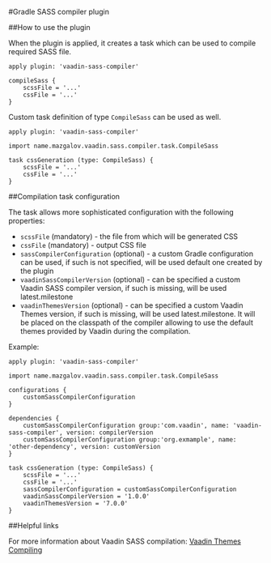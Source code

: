 #Gradle SASS compiler plugin

##How to use the plugin

When the plugin is applied, it creates a task which can be used to compile required SASS file.

```
apply plugin: 'vaadin-sass-compiler'

compileSass {
    scssFile = '...'
    cssFile = '...'
}
```

Custom task definition of type `CompileSass` can be used as well.

```
apply plugin: 'vaadin-sass-compiler'

import name.mazgalov.vaadin.sass.compiler.task.CompileSass

task cssGeneration (type: CompileSass) {
    scssFile = '...'
    cssFile = '...'
}
```

##Compilation task configuration

The task allows more sophisticated configuration with the following properties:

* `scssFile` (mandatory) - the file from which will be generated CSS
* `cssFile` (mandatory) - output CSS file
* `sassCompilerConfiguration` (optional) - a custom Gradle configuration can be used, if such is not specified, will be used default one created by the plugin
* `vaadinSassCompilerVersion` (optional) - can be specified a custom Vaadin SASS compiler version, if such is missing, will be used latest.milestone
* `vaadinThemesVersion` (optional) - can be specified a custom Vaadin Themes version, if such is missing, will be used latest.milestone. It will be placed on the classpath of the compiler allowing to use the default themes provided by Vaadin during the compilation.

Example:

```
apply plugin: 'vaadin-sass-compiler'

import name.mazgalov.vaadin.sass.compiler.task.CompileSass

configurations {
    customSassCompilerConfiguration
}

dependencies {
    customSassCompilerConfiguration group:'com.vaadin', name: 'vaadin-sass-compiler', version: compilerVersion
    customSassCompilerConfiguration group:'org.exmample', name: 'other-dependency', version: customVersion
}

task cssGeneration (type: CompileSass) {
    scssFile = '...'
    cssFile = '...'
    sassCompilerConfiguration = customSassCompilerConfiguration
    vaadinSassCompilerVersion = '1.0.0'
    vaadinThemesVersion = '7.0.0'
}
```

##Helpful links

For more information about Vaadin SASS compilation: [Vaadin Themes Compiling](https://vaadin.com/docs/-/part/framework/themes/themes-compiling.html)